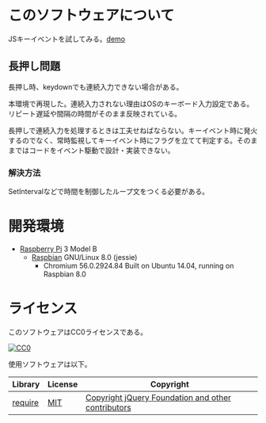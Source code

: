 # このソフトウェアについて

JSキーイベントを試してみる。[demo](https://ytyaru.github.io/JS.keyevent.20180420095019/)

## 長押し問題

長押し時、keydownでも連続入力できない場合がある。

本環境で再現した。連続入力されない理由はOSのキーボード入力設定である。リピート遅延や間隔の時間がそのまま反映されている。

長押しで連続入力を処理するときは工夫せねばならない。キーイベント時に発火するのでなく、常時監視してキーイベント時にフラグを立てて判定する。そのままではコードをイベント駆動で設計・実装できない。

### 解決方法

SetIntervalなどで時間を制御したループ文をつくる必要がある。

# 開発環境

* [Raspberry Pi](https://ja.wikipedia.org/wiki/Raspberry_Pi) 3 Model B
    * [Raspbian](https://www.raspberrypi.org/downloads/raspbian/) GNU/Linux 8.0 (jessie)
        * Chromium 56.0.2924.84 Built on Ubuntu 14.04, running on Raspbian 8.0

# ライセンス

このソフトウェアはCC0ライセンスである。

[![CC0](http://i.creativecommons.org/p/zero/1.0/88x31.png "CC0")](http://creativecommons.org/publicdomain/zero/1.0/deed.ja)

使用ソフトウェアは以下。

Library|License|Copyright
-------|-------|---------
[require](http://requirejs.org/)|[MIT](https://opensource.org/licenses/MIT)|[Copyright jQuery Foundation and other contributors](https://github.com/requirejs/requirejs/blob/master/LICENSE)
